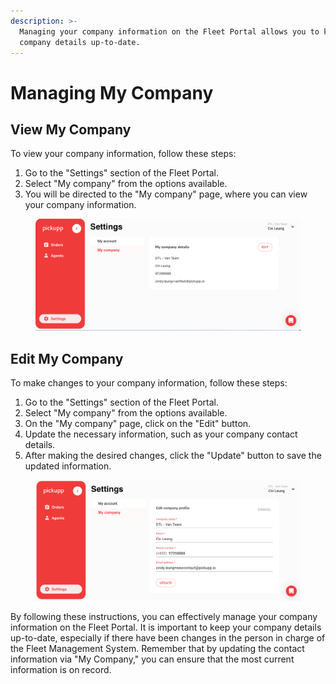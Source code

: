 ```yaml
---
description: >-
  Managing your company information on the Fleet Portal allows you to keep your
  company details up-to-date.
---
```


# Managing My Company

## View My Company

To view your company information, follow these steps:

1. Go to the "Settings" section of the Fleet Portal.
2. Select "My company" from the options available.
3. You will be directed to the "My company" page, where you can view your company information.

<figure><img src="../.gitbook/assets/image (37).png" alt=""><figcaption></figcaption></figure>

## Edit My Company

To make changes to your company information, follow these steps:

1. Go to the "Settings" section of the Fleet Portal.
2. Select "My company" from the options available.
3. On the "My company" page, click on the "Edit" button.
4. Update the necessary information, such as your company contact details.
5. After making the desired changes, click the "Update" button to save the updated information.

<figure><img src="../.gitbook/assets/image (38).png" alt=""><figcaption></figcaption></figure>

By following these instructions, you can effectively manage your company information on the Fleet Portal. It is important to keep your company details up-to-date, especially if there have been changes in the person in charge of the Fleet Management System. Remember that by updating the contact information via "My Company," you can ensure that the most current information is on record.
